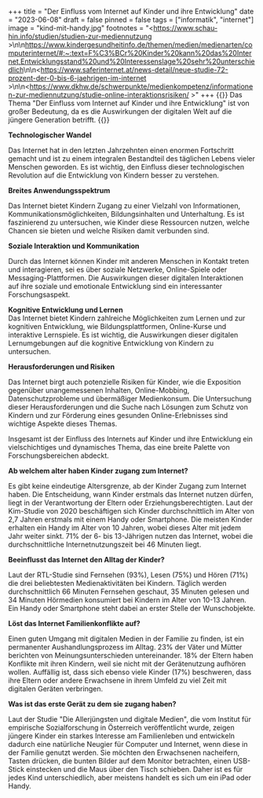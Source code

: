 +++
title = "Der Einfluss vom Internet auf Kinder und ihre Entwicklung"
date = "2023-06-08"
draft = false
pinned = false
tags = ["informatik", "internet"]
image = "kind-mit-handy.jpg"
footnotes = "<https://www.schau-hin.info/studien/studien-zur-mediennutzung >\n\n<https://www.kindergesundheitinfo.de/themen/medien/medienarten/computerinternet/#:~:text=F%C3%BCr%20Kinder%20kann%20das%20Internet,Entwicklungsstand%20und%20Interessenslage%20sehr%20unterschiedlich>\n\n<https://www.saferinternet.at/news-detail/neue-studie-72-prozent-der-0-bis-6-jaehrigen-im-internet >\n\n<https://www.dkhw.de/schwerpunkte/medienkompetenz/informationen-zur-mediennutzung/studie-online-interaktionsrisiken/ >"
+++
{{<box>}} Das Thema "Der Einfluss vom Internet auf Kinder und ihre Entwicklung" ist von großer Bedeutung, da es die Auswirkungen der digitalen Welt auf die jüngere Generation betrifft. {{</box>}}

**Technologischer Wandel**

Das Internet hat in den letzten Jahrzehnten einen enormen Fortschritt gemacht und ist zu einem integralen Bestandteil des täglichen Lebens vieler Menschen geworden. Es ist wichtig, den Einfluss dieser technologischen Revolution auf die Entwicklung von Kindern besser zu verstehen.

**Breites Anwendungsspektrum**

Das Internet bietet Kindern Zugang zu einer Vielzahl von Informationen, Kommunikationsmöglichkeiten, Bildungsinhalten und Unterhaltung. Es ist faszinierend zu untersuchen, wie Kinder diese Ressourcen nutzen, welche Chancen sie bieten und welche Risiken damit verbunden sind. 

**Soziale Interaktion und Kommunikation**

Durch das Internet können Kinder mit anderen Menschen in Kontakt treten und interagieren, sei es über soziale Netzwerke, Online-Spiele oder Messaging-Plattformen. Die Auswirkungen dieser digitalen Interaktionen auf ihre soziale und emotionale Entwicklung sind ein interessanter Forschungsaspekt.

**Kognitive Entwicklung und Lernen**\
Das Internet bietet Kindern zahlreiche Möglichkeiten zum Lernen und zur kognitiven Entwicklung, wie Bildungsplattformen, Online-Kurse und interaktive Lernspiele. Es ist wichtig, die Auswirkungen dieser digitalen Lernumgebungen auf die kognitive Entwicklung von Kindern zu untersuchen.

**Herausforderungen und Risiken**

Das Internet birgt auch potenzielle Risiken für Kinder, wie die Exposition gegenüber unangemessenen Inhalten, Online-Mobbing, Datenschutzprobleme und übermäßiger Medienkonsum. Die Untersuchung dieser Herausforderungen und die Suche nach Lösungen zum Schutz von Kindern und zur Förderung eines gesunden Online-Erlebnisses sind wichtige Aspekte dieses Themas.

Insgesamt ist der Einfluss des Internets auf Kinder und ihre Entwicklung ein vielschichtiges und dynamisches Thema, das eine breite Palette von Forschungsbereichen abdeckt.

**Ab welchem alter haben Kinder zugang zum Internet?**

Es gibt keine eindeutige Altersgrenze, ab der Kinder Zugang zum Internet haben. Die Entscheidung, wann Kinder erstmals das Internet nutzen dürfen, liegt in der Verantwortung der Eltern oder Erziehungsberechtigten. Laut der Kim-Studie von 2020 beschäftigen sich Kinder durchschnittlich im Alter von 2,7 Jahren erstmals mit einem Handy oder Smartphone. Die meisten Kinder erhalten ein Handy im Alter von 10 Jahren, wobei dieses Alter mit jedem Jahr weiter sinkt. 71% der 6- bis 13-Jährigen nutzen das Internet, wobei die durchschnittliche Internetnutzungszeit bei 46 Minuten liegt.

**Beeinflusst das Internet den Alltag der Kinder?**

Laut der RTL-Studie sind Fernsehen (93%), Lesen (75%) und Hören (71%) die drei beliebtesten Medienaktivitäten bei Kindern. Täglich werden durchschnittlich 66 Minuten Fernsehen geschaut, 35 Minuten gelesen und 34 Minuten Hörmedien konsumiert bei Kindern im Alter von 10-13 Jahren. Ein Handy oder Smartphone steht dabei an erster Stelle der Wunschobjekte.

**Löst das Internet Familienkonflikte auf?**

Einen guten Umgang mit digitalen Medien in der Familie zu finden, ist ein permanenter Aushandlungsprozess im Alltag. 23% der Väter und Mütter berichten von Meinungsunterschieden untereinander. 18% der Eltern haben Konflikte mit ihren Kindern, weil sie nicht mit der Gerätenutzung aufhören wollen. Auffällig ist, dass sich ebenso viele Kinder (17%) beschweren, dass ihre Eltern oder andere Erwachsene in ihrem Umfeld zu viel Zeit mit digitalen Geräten verbringen.

**Was ist das erste Gerät zu dem sie zugang haben?**

Laut der Studie "Die Allerjüngsten und digitale Medien", die vom Institut für empirische Sozialforschung in Österreich veröffentlicht wurde, zeigen jüngere Kinder ein starkes Interesse am Familienleben und entwickeln dadurch eine natürliche Neugier für Computer und Internet, wenn diese in der Familie genutzt werden. Sie möchten den Erwachsenen nacheifern, Tasten drücken, die bunten Bilder auf dem Monitor betrachten, einen USB-Stick einstecken und die Maus über den Tisch schieben. Daher ist es für jedes Kind unterschiedlich, aber meistens handelt es sich um ein iPad oder Handy.